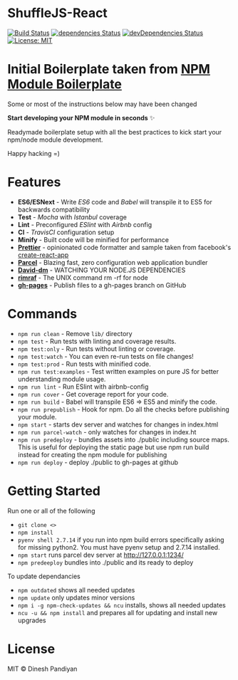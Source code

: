 # ShuffleJS-React

[![Build Status](https://travis-ci.org/ar-to/shufflejs-react.svg?branch=master)](https://travis-ci.org/ar-to/shufflejs-react)
[![dependencies Status](https://david-dm.org/ar-to/shufflejs-react/status.svg)](https://david-dm.org/ar-to/shufflejs-react) [![devDependencies Status](https://david-dm.org/ar-to/shufflejs-react/dev-status.svg)](https://david-dm.org/ar-to/shufflejs-react?type=dev) 
[![License: MIT](https://img.shields.io/badge/License-MIT-blue.svg)](https://opensource.org/licenses/MIT)

# Initial Boilerplate taken from [NPM Module Boilerplate](https://github.com/flexdinesh/npm-module-boilerplate)
Some or most of the instructions below may have been changed

**Start developing your NPM module in seconds** ✨

Readymade boilerplate setup with all the best practices to kick start your npm/node module development.

Happy hacking =)

# Features

* **ES6/ESNext** - Write _ES6_ code and _Babel_ will transpile it to ES5 for backwards compatibility
* **Test** - _Mocha_ with _Istanbul_ coverage
* **Lint** - Preconfigured _ESlint_ with _Airbnb_ config
* **CI** - _TravisCI_ configuration setup
* **Minify** - Built code will be minified for performance
* **[Prettier](https://prettier.io)** - opinionated code formatter and sample taken from facebook's [create-react-app](https://github.com/facebook/create-react-app/blob/master/.prettierrc)
* **[Parcel](https://parceljs.org/getting_started.html)** - Blazing fast, zero configuration web application bundler
* **[David-dm](https://david-dm.org/?success)** - WATCHING YOUR NODE.JS DEPENDENCIES
* **[rimraf](https://www.npmjs.com/package/rimraf)** - The UNIX command rm -rf for node
* **[gh-pages](https://www.npmjs.com/package/gh-pages)** - Publish files to a gh-pages branch on GitHub

# Commands
- `npm run clean` - Remove `lib/` directory
- `npm test` - Run tests with linting and coverage results.
- `npm test:only` - Run tests without linting or coverage.
- `npm test:watch` - You can even re-run tests on file changes!
- `npm test:prod` - Run tests with minified code.
- `npm run test:examples` - Test written examples on pure JS for better understanding module usage.
- `npm run lint` - Run ESlint with airbnb-config
- `npm run cover` - Get coverage report for your code.
- `npm run build` - Babel will transpile ES6 => ES5 and minify the code.
- `npm run prepublish` - Hook for npm. Do all the checks before publishing your module.
- `npm start` - starts dev server and watches for changes in index.html
- `npm run parcel-watch` - only watches for changes in index.ht
- `npm run predeploy` - bundles assets into ./public including source maps. This is useful for deploying the static page but use npm run build instead for creating the npm module for publishing
- `npm run deploy` - deploy ./public to gh-pages at github


# Getting Started

Run one or all of the following

- `git clone <>`
- `npm install`
- `pyenv shell 2.7.14` if you run into npm build errors specifically asking for missing python2. You must have pyenv setup and 2.7.14 installed.
- `npm start` runs parcel dev server at http://127.0.0.1:1234/
- `npm predeeploy` bundles into ./public and its ready to deploy

To update dependancies
- `npm outdated` shows all needed updates
- `npm update` only updates minor versions
- `npm i -g npm-check-updates && ncu` installs, shows all needed updates
- `ncu -u && npm install` and prepares all for updating and install new upgrades


# License

MIT © Dinesh Pandiyan
